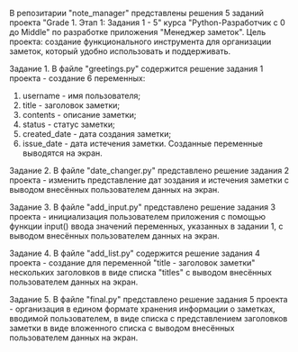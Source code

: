 В репозитарии "note_manager" представлены решения 5 заданий проекта "Grade 1. Этап 1: Задания 1 - 5" курса "Python-Разработчик с 0 до Middle" по разработке приложения "Менеджер заметок".
Цель проекта: создание функционального инструмента для организации заметок, который удобно использовать и поддерживать.

Задание 1.
В файле "greetings.py" содержится решение задания 1 проекта - создание 6 переменных:
1. username - имя пользователя;
2. title - заголовок заметки;
3. contents - описание заметки;
4. status - статус заметки;
5. created_date - дата создания заметки;
6. issue_date - дата истечения заметки.
Созданные переменные выводятся на экран.

Задание 2.
В файле "date_changer.py" представлено решение задания 2 проекта - изменить представление дат зоздания и истечения заметки с выводом внесённых пользователем данных на экран.

Задание 3.
В файле "add_input.py" представлено решение задания 3 проекта - инициализация пользователем приложения с помощью функции input() ввода значений переменных, указанных в задании 1, с выводом внесённых пользователем данных на экран.

Задание 4.
В файле "add_list.py" содержится решение задания 4 проекта - создание для переменной "title - заголовок заметки" нескольких заголовков в виде списка "titles" с выводом внесённых пользователем данных на экран.

Задание 5.
В файле "final.py" представлено решение задания 5 проекта - организация в едином формате хранения информации о заметках, вводимой пользователем, в виде списка с представлением заголовков заметки в виде вложенного списка с выводом внесённых пользователем данных на экран.
